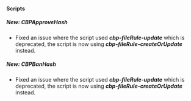 
#### Scripts
##### New: CBPApproveHash
- Fixed an issue where the script used ***cbp-fileRule-update*** which is deprecated, the script is now using ***cbp-fileRule-createOrUpdate*** instead.
##### New: CBPBanHash
- Fixed an issue where the script used ***cbp-fileRule-update*** which is deprecated, the script is now using ***cbp-fileRule-createOrUpdate*** instead.
